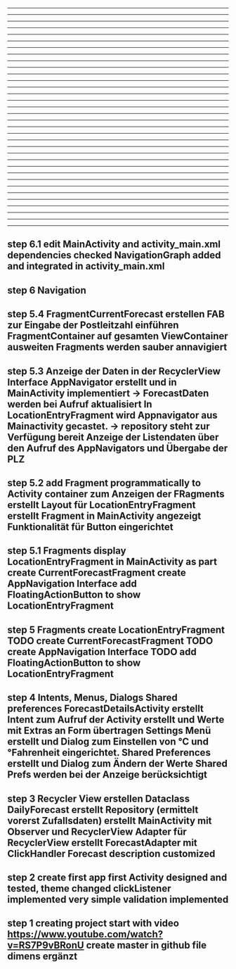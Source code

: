 ---------------------------------------------------------------------------------------------------
---------------------------------------------------------------------------------------------------
---------------------------------------------------------------------------------------------------
---------------------------------------------------------------------------------------------------
---------------------------------------------------------------------------------------------------
---------------------------------------------------------------------------------------------------
---------------------------------------------------------------------------------------------------
---------------------------------------------------------------------------------------------------
---------------------------------------------------------------------------------------------------
---------------------------------------------------------------------------------------------------
---------------------------------------------------------------------------------------------------
---------------------------------------------------------------------------------------------------
---------------------------------------------------------------------------------------------------
---------------------------------------------------------------------------------------------------
---------------------------------------------------------------------------------------------------
---------------------------------------------------------------------------------------------------
---------------------------------------------------------------------------------------------------
---------------------------------------------------------------------------------------------------
---------------------------------------------------------------------------------------------------
---------------------------------------------------------------------------------------------------
---------------------------------------------------------------------------------------------------
---------------------------------------------------------------------------------------------------
---------------------------------------------------------------------------------------------------
---------------------------------------------------------------------------------------------------
---------------------------------------------------------------------------------------------------
---------------------------------------------------------------------------------------------------
---------------------------------------------------------------------------------------------------
---------------------------------------------------------------------------------------------------
---------------------------------------------------------------------------------------------------
---------------------------------------------------------------------------------------------------
---------------------------------------------------------------------------------------------------
---------------------------------------------------------------------------------------------------
---------------------------------------------------------------------------------------------------
---------------------------------------------------------------------------------------------------
step 6.1    edit MainActivity and activity_main.xml
            dependencies checked
            NavigationGraph added and integrated in activity_main.xml
---------------------------------------------------------------------------------------------------
step 6      Navigation
---------------------------------------------------------------------------------------------------
step 5.4    FragmentCurrentForecast erstellen
            FAB zur Eingabe der Postleitzahl einführen
            FragmentContainer auf gesamten ViewContainer ausweiten
            Fragments werden sauber annavigiert
---------------------------------------------------------------------------------------------------
step 5.3    Anzeige der Daten in der RecyclerView
            Interface AppNavigator erstellt und in MainActivity implementiert ->
            ForecastDaten werden bei Aufruf aktualisiert
            In LocationEntryFragment wird Appnavigator aus Mainactivity gecastet.
            -> repository steht zur Verfügung bereit
            Anzeige der Listendaten über den Aufruf des AppNavigators und Übergabe der PLZ
---------------------------------------------------------------------------------------------------
step 5.2    add Fragment programmatically to Activity
            container zum Anzeigen der FRagments erstellt
            Layout für LocationEntryFragment erstellt
            Fragment in MainActivity angezeigt
            Funktionalität für Button eingerichtet
---------------------------------------------------------------------------------------------------
step 5.1  Fragments
        display LocationEntryFragment
        in MainActivity as part
        create CurrentForecastFragment
        create AppNavigation Interface
        add FloatingActionButton to show LocationEntryFragment
---------------------------------------------------------------------------------------------------
step 5  Fragments
        create LocationEntryFragment
        TODO create CurrentForecastFragment
        TODO create AppNavigation Interface
        TODO add FloatingActionButton to show LocationEntryFragment
---------------------------------------------------------------------------------------------------
step 4  Intents, Menus, Dialogs Shared preferences
        ForecastDetailsActivity erstellt
        Intent zum Aufruf der Activity erstellt und Werte mit Extras an Form übertragen
        Settings Menü erstellt und Dialog zum Einstellen von °C und °Fahrenheit
        eingerichtet.
        Shared Preferences erstellt und Dialog zum Ändern der Werte
        Shared Prefs werden bei der Anzeige berücksichtigt
---------------------------------------------------------------------------------------------------
step 3  Recycler View erstellen
        Dataclass DailyForecast erstellt
        Repository (ermittelt vorerst Zufallsdaten) erstellt
        MainActivity mit Observer und RecyclerView
        Adapter für RecyclerView erstellt
        ForecastAdapter mit ClickHandler
        Forecast description customized
---------------------------------------------------------------------------------------------------
step 2  create first app
        first Activity designed and tested, theme changed clickListener implemented
        very simple validation implemented
---------------------------------------------------------------------------------------------------
step 1  creating project
        start with video https://www.youtube.com/watch?v=RS7P9vBRonU
        create master in github
        file dimens ergänzt
---------------------------------------------------------------------------------------------------